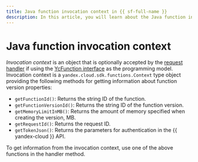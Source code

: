 ```yaml
---
title: Java function invocation context in {{ sf-full-name }}
description: In this article, you will learn about the Java function invocation context.
---
```


# Java function invocation context

_Invocation context_ is an object that is optionally accepted by the [request handler](handler.md) if using the [YcFunction interface](model/yc-function.md) as the programming model. Invocation context is a `yandex.cloud.sdk.functions.Context` type object providing the following methods for getting information about function version properties:

* `getFunctionId()`: Returns the string ID of the function.
* `getFunctionVersionId()`: Returns the string ID of the function version.
* `getMemoryLimitInMB()`: Returns the amount of memory specified when creating the version, MB.
* `getRequestId()`: Returns the request ID.
* `getTokenJson()`: Returns the parameters for authentication in the {{ yandex-cloud }} API.

To get information from the invocation context, use one of the above functions in the handler method.
